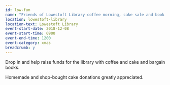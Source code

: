 ```yaml
---
id: low-fun
name: "Friends of Lowestoft Library coffee morning, cake sale and book stall"
location: lowestoft-library
location-text: Lowestoft Library
event-start-date: 2018-12-08
event-start-time: 0900
event-end-time: 1200
event-category: xmas
breadcrumb: y
---
```


Drop in and help raise funds for the library with coffee and cake and bargain books.

Homemade and shop-bought cake donations greatly appreciated.
